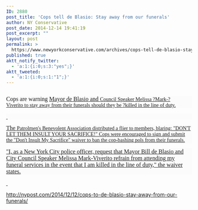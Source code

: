 ```yaml
---
ID: 2880
post_title: 'Cops tell de Blasio: Stay away from our funerals'
author: NY Conservative
post_date: 2014-12-14 19:41:19
post_excerpt: ""
layout: post
permalink: >
  https://www.newyorkconservative.com/archives/cops-tell-de-blasio-stay-away-from-our-funerals/
published: true
aktt_notify_twitter:
  - 'a:1:{i:0;s:3:"yes";}'
aktt_tweeted:
  - 'a:1:{i:0;s:1:"1";}'
---
```

<p><img src="http://www.newyorkconservative.com/wp-content/uploads/2014/12/121514_0041_CopstelldeB1.jpg" alt="" />
	</p><p style="background: #fbfbfb"><span style="font-size:12pt"><span style="font-family:Georgia">Cops are warning <a href="http://nypost.com/tag/bill-de-blasio/" target="_blank" /></span><span style="font-family:Times New Roman">Mayor de Blasio</span><span style="font-family:Georgia"> and <a href="http://nypost.com/tag/Melissa-Mark-Viverito/" target="_blank" /></span><span style="font-family:Times New Roman">Council Speaker Melissa ?Mark-?Viverito</span><span style="font-family:Georgia"> to stay away from their funerals should they be </span><span style="font-family:Times New Roman">?</span><span style="font-family:Georgia">killed in the line of duty.
</span></span></p><p style="background: #fbfbfb">
 </p><p style="background: #fbfbfb"><span style="font-size:12pt"><span style="font-family:Georgia">The <a href="http://nypost.com/tag/Patrolmen%E2%80%99s-Benevolent-Association/" target="_blank" /></span><span style="font-family:Times New Roman">Patrolmen's Benevolent Association</span><span style="font-family:Georgia"> distributed a flier to members, blaring: "DON'T LET THEM INSULT YOUR SACRIFICE!" Cops were encouraged to sign and submit the "Don't Insult My Sacrifice" waiver to ban the cop-bashing pols from their funerals.
</span></span></p><p style="background: #fbfbfb"><span style="font-family:Georgia;font-size:12pt">"I, as a New York City police officer, request that Mayor Bill de Blasio and City Council Speaker Melissa Mark-Viverito refrain from attending my funeral services in the event that I am killed in the line of duty," the waiver states.
</span></p><p>
 </p><p><a href="http://nypost.com/2014/12/12/cops-to-de-blasio-stay-away-from-our-funerals/">http://nypost.com/2014/12/12/cops-to-de-blasio-stay-away-from-our-funerals/</a>
	</p>